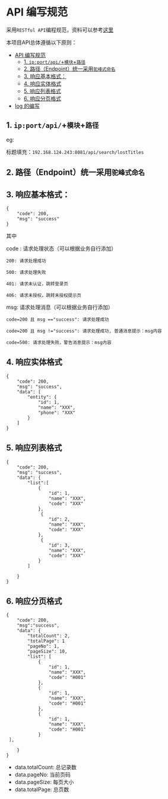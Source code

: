 
# API 编写规范
采用`RESTful API`编程规范，资料可以参考[这里](http://www.ruanyifeng.com/blog/2014/05/restful_api.html)

本项目API总体遵循以下原则：
<!-- @import "[TOC]" {cmd="toc" depthFrom=1 depthTo=6 orderedList=false} -->

<!-- code_chunk_output -->

- [API 编写规范](#api-编写规范)
  - [1. `ip:port/api/`+`模块`+`路径`](#1-ipportapi模块路径)
  - [2. 路径（Endpoint）统一采用`驼峰式命名`](#2-路径endpoint统一采用驼峰式命名)
  - [3. 响应基本格式：](#3-响应基本格式)
  - [4. 响应实体格式](#4-响应实体格式)
  - [5. 响应列表格式](#5-响应列表格式)
  - [6. 响应分页格式](#6-响应分页格式)
- [log 的编写](#log-的编写)

<!-- /code_chunk_output -->

 
## 1. `ip:port/api/`+`模块`+`路径`

eg:

标题填充：`192.168.124.243:8081/api/search/lostTitles` 


## 2. 路径（Endpoint）统一采用`驼峰式命名`


## 3. 响应基本格式：

```
{
    "code": 200,
    "msg": "success"
}
```

其中

code : 请求处理状态（可以根据业务自行添加）

```
200: 请求处理成功

500: 请求处理失败

401: 请求未认证，跳转登录页

406: 请求未授权，跳转未授权提示页
```

msg: 请求处理消息（可以根据业务自行添加）
```
code=200 且 msg =="success": 请求处理成功

code=200 且 msg !="success": 请求处理成功, 普通消息提示：msg内容

code=500: 请求处理失败，警告消息提示：msg内容
```


## 4. 响应实体格式

```
{
    "code": 200,
    "msg": "success",
    "data": [
        "entity": {
            "id": 1,
            "name": "XXX",
            "phone": "XXX"
        }
    ]
}
```

## 5. 响应列表格式

```
{
    "code": 200,
    "msg": "success",
    "data": {
        "list":[
            {
                "id": 1,
                "name": "XXX",
                "code": "XXX"
            },
             {
                "id": 2,
                "name": "XXX",
                "code": "XXX"
            },
             {
                "id": 3,
                "name": "XXX",
                "code": "XXX"
            }
        ]
        
    }
}
```

## 6. 响应分页格式

```
{
    "code": 200,
    "msg":"success",
    "data": {
        "totalCount": 2,
        "totalPage": 1
        "pageNo": 1,
        "pageSize": 10,
        "list": [
            {
                "id": 1,
                "name": "XXX",
                "code": "H001"
            },
            {
                "id": 1,
                "name": "XXX",
                "code": "H001"
            },
            {
                "id": 1,
                "name": "XXX",
                "code": "H001"
            }
 ],
        
    }
}
```
- data.totalCount: 总记录数
- data.pageNo: 当前页码
- data.pageSize: 每页大小
- data.totalPage: 总页数


